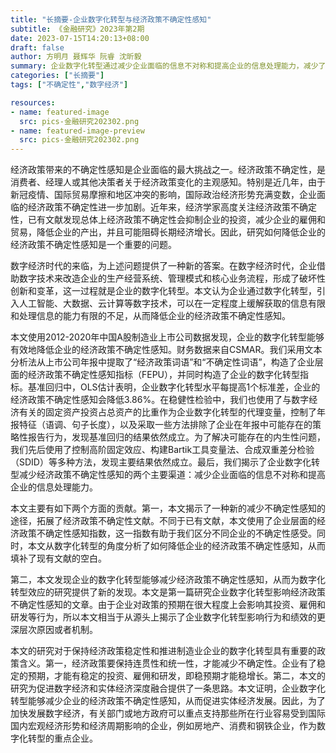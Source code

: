 ```yaml
---
title: "长摘要-企业数字化转型与经济政策不确定性感知"
subtitle: 《金融研究》2023年第2期
date: 2023-07-15T14:20:13+08:00
draft: false
author: 方明月 聂辉华 阮睿 沈昕毅
summary: 企业数字化转型通过减少企业面临的信息不对称和提高企业的信息处理能力，减少了经济政策不确定性感知。
categories: ["长摘要"]
tags: ["不确定性","数字经济"]

resources:
- name: featured-image
  src: pics-金融研究202302.png
- name: featured-image-preview
  src: pics-金融研究202302.png
---
```

经济政策带来的不确定性感知是企业面临的最大挑战之一。经济政策不确定性，是消费者、经理人或其他决策者关于经济政策变化的主观感知。特别是近几年，由于新冠疫情、国际贸易摩擦和地区冲突的影响，国际政治经济形势充满变数，企业面临的经济政策不确定性进一步加剧。近年来，经济学家高度关注经济政策不确定性，已有文献发现总体上经济政策不确定性会抑制企业的投资，减少企业的雇佣和贸易，降低企业的产出，并且可能阻碍长期经济增长。因此，研究如何降低企业的经济政策不确定性感知是一个重要的问题。

数字经济时代的来临，为上述问题提供了一种新的答案。在数字经济时代，企业借助数字技术来改造企业的生产经营系统、管理模式和核心业务流程，形成了破坏性创新和变革，这一过程就是企业的数字化转型。本文认为企业通过数字化转型，引入人工智能、大数据、云计算等数字技术，可以在一定程度上缓解获取的信息有限和处理信息的能力有限的不足，从而降低企业的经济政策不确定性感知。

本文使用2012-2020年中国A股制造业上市公司数据发现，企业的数字化转型能够有效地降低企业的经济政策不确定性感知。财务数据来自CSMAR。我们采用文本分析法从上市公司年报中提取了“经济政策词语”和“不确定性词语”，构造了企业层面的经济政策不确定性感知指标（FEPU），并同时构造了企业的数字化转型指标。基准回归中，OLS估计表明，企业数字化转型水平每提高1个标准差，企业的经济政策不确定性感知会降低3.86%。在稳健性检验中，我们也使用了与数字经济有关的固定资产投资占总资产的比重作为企业数字化转型的代理变量，控制了年报特征（语调、句子长度），以及采取一些方法排除了企业在年报中可能存在的策略性报告行为，发现基准回归的结果依然成立。为了解决可能存在的内生性问题，我们先后使用了控制高阶固定效应、构建Bartik工具变量法、合成双重差分检验（SDID）等多种方法，发现主要结果依然成立。最后，我们揭示了企业数字化转型减少经济政策不确定性感知的两个主要渠道：减少企业面临的信息不对称和提高企业的信息处理能力。

本文主要有如下两个方面的贡献。第一，本文揭示了一种新的减少不确定性感知的途径，拓展了经济政策不确定性文献。不同于已有文献，本文使用了企业层面的经济政策不确定性感知指数，这一指数有助于我们区分不同企业的不确定性感受。同时，本文从数字化转型的角度分析了如何降低企业的经济政策不确定性感知，从而填补了现有文献的空白。

第二，本文发现企业的数字化转型能够减少经济政策不确定性感知，从而为数字化转型效应的研究提供了新的发现。本文是第一篇研究企业数字化转型影响经济政策不确定性感知的文章。由于企业对政策的预期在很大程度上会影响其投资、雇佣和研发等行为，所以本文相当于从源头上揭示了企业数字化转型影响行为和绩效的更深层次原因或者机制。

本文的研究对于保持经济政策稳定性和推进制造业企业的数字化转型具有重要的政策含义。第一，经济政策要保持连贯性和统一性，才能减少不确定性。企业有了稳定的预期，才能有稳定的投资、雇佣和研发，即稳预期才能稳增长。第二，本文的研究为促进数字经济和实体经济深度融合提供了一条思路。本文证明，企业数字化转型能够减少企业的经济政策不确定性感知，从而促进实体经济发展。因此，为了加快发展数字经济，有关部门或地方政府可以重点支持那些所在行业容易受到国际国内宏观经济形势和经济周期影响的企业，例如房地产、消费和钢铁企业，作为数字化转型的重点企业。
